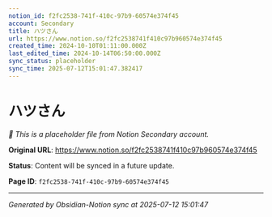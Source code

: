 ```yaml
---
notion_id: f2fc2538-741f-410c-97b9-60574e374f45
account: Secondary
title: ハツさん
url: https://www.notion.so/f2fc2538741f410c97b960574e374f45
created_time: 2024-10-10T01:11:00.000Z
last_edited_time: 2024-10-14T06:50:00.000Z
sync_status: placeholder
sync_time: 2025-07-12T15:01:47.382417
---
```


# ハツさん

*🔄 This is a placeholder file from Notion Secondary account.*

**Original URL**: https://www.notion.so/f2fc2538741f410c97b960574e374f45

**Status**: Content will be synced in a future update.

**Page ID**: `f2fc2538-741f-410c-97b9-60574e374f45`

---

*Generated by Obsidian-Notion sync at 2025-07-12 15:01:47*
